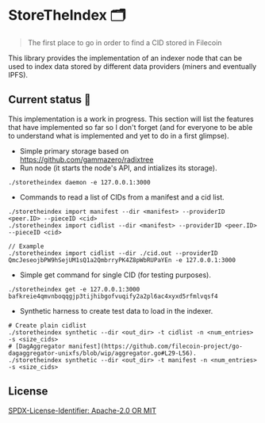 StoreTheIndex 🗂️
=======================

> The first place to go in order to find a CID stored in Filecoin


This library provides the implementation of an indexer node that can be used
to index data stored by different data providers (miners and eventually IPFS).


## Current status 🚧
This implementation is a work in progress. This section will list
the features that have implemented so far so I don't forget (and for
everyone to be able to understand what is implemented and yet to do in
a first glimpse).

- Simple primary storage based on https://github.com/gammazero/radixtree
- Run node (it starts the node's API, and intializes its storage).
```
./storetheindex daemon -e 127.0.0.1:3000
```
- Commands to read a list of CIDs from a manifest and a cid list.
```
./storetheindex import manifest --dir <manifest> --providerID <peer.ID> --pieceID <cid>
./storetheindex import cidlist --dir <manifest> --providerID <peer.ID> --pieceID <cid>

// Example
./storetheindex import cidlist --dir ./cid.out --providerID QmcJeseojbPW9hSejUM1sQ1a2QmbrryPK4Z8pWbRUPaYEn -e 127.0.0.1:3000
```
- Simple get command for single CID (for testing purposes).
```
./storetheindex get -e 127.0.0.1:3000 bafkreie4qmvnboqqgjp3tijhibgofvuqify2a2pl6ac4xyxd5rfmlvqsf4
```
- Synthetic harness to create test data to load in the indexer.
```
# Create plain cidlist
./storetheindex synthetic --dir <out_dir> -t cidlist -n <num_entries> -s <size_cids>
# [DagAggregator manifest](https://github.com/filecoin-project/go-dagaggregator-unixfs/blob/wip/aggregator.go#L29-L56).
./storetheindex synthetic --dir <out_dir> -t manifest -n <num_entries> -s <size_cids>
```

## License
[SPDX-License-Identifier: Apache-2.0 OR MIT](LICENSE.md)

